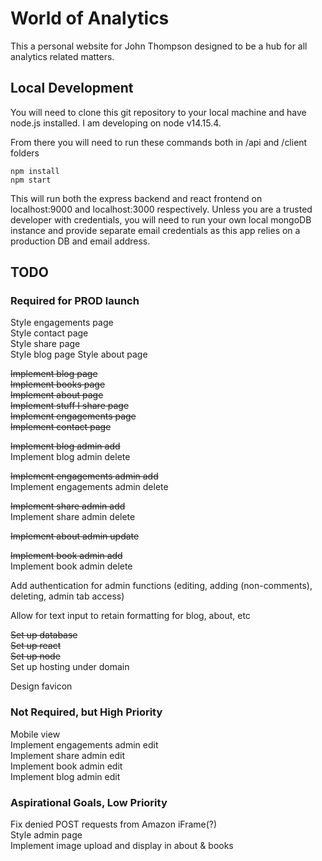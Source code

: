 # World of Analytics

This a personal website for John Thompson designed to be a hub for all analytics related matters.

## Local Development

You will need to clone this git repository to your local machine and have node.js installed. I am developing on node v14.15.4. 
  
From there you will need to run these commands both in /api and /client folders  
```
npm install
npm start
```
This will run both the express backend and react frontend on localhost:9000 and localhost:3000 respectively.
Unless you are a trusted developer with credentials, you will need to run your own local mongoDB instance and provide separate email credentials as this app relies on a production DB and email address.
  
## TODO

### Required for PROD launch  
Style engagements page  
Style contact page  
Style share page  
Style blog page 
Style about page   
  
~~Implement blog page~~  
~~Implement books page~~  
~~Implement about page~~  
~~Implement stuff I share page~~  
~~Implement engagements page~~  
~~Implement contact page~~  
  
~~Implement blog admin add~~  
Implement blog admin delete      
    
~~Implement engagements admin add~~  
Implement engagements admin delete   
  
~~Implement share admin add~~  
Implement share admin delete  
  
~~Implement about admin update~~
  
~~Implement book admin add~~  
Implement book admin delete     
  
Add authentication for admin functions (editing, adding (non-comments), deleting, admin tab access)  
  
Allow for text input to retain formatting for blog, about, etc  
  
~~Set up database~~  
~~Set up react~~  
~~Set up node~~  
Set up hosting under domain  
  
Design favicon  

### Not Required, but High Priority

Mobile view  
Implement engagements admin edit  
Implement share admin edit   
Implement book admin edit   
Implement blog admin edit  
  
  
### Aspirational Goals, Low Priority
  
Fix denied POST requests from Amazon iFrame(?)  
Style admin page     
Implement image upload and display in about & books  
  